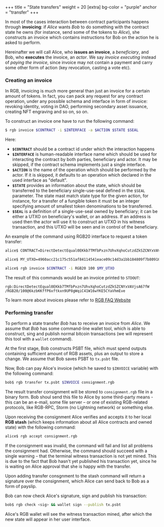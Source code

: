 +++
title = "State transfers"
weight = 20
[extra]
bg-color = "purple"
anchor = "transfer"
+++

In most of the cases interaction between contract participants happens through
**invoicing**: if *Alice* wants *Bob* to do something with the contract state he
owns (for instance, send some of the tokens to *Alice*), she constructs an
invoice which contains instructions for Bob on the action he is asked to perform.

Hereinafter we will call Alice, who **issues an invoice**, a *beneficiary*, and
Bob, who **executes** the invoice, an *actor*. We say *invoice executing*
instead of *paying the invoice*, since invoice may not contain a payment and
carry some other form of action (key revocation, casting a vote etc).


### Creating an invoice

In RGB, invoicing is much more general than just an invoice for a certain amount
of tokens. In fact, you can pack any request for any contract operation, under
any possible schema and interface in form of invoice: revoking identity, voting
in DAO, performing secondary asset issuance, creating NFT engraving and so on,
so on.

To construct an invoice one have to run the following command:

```sh
$ rgb invoice $CONTRACT -i $INTERFACE -a $ACTION $STATE $SEAL
```

Here:
- **`$CONTRACT`** should be a contract id under which the interaction happens
- **`$INTERFACE`** is human-readable interface name which should be used for
  interacting the contract by both parties, beneficiary and actor. It may be
  skipped, if the contract schema implements just a single interface.
- **`$ACTION`** is the name of the operation which should be performed by the
  actor. If it is skipped, it defaults to an operation which declared in the
  used interface as "default".
- **`$STATE`** provides an information about the state, which should be 
  transferred to the beneficiary single-use-seal defined in the `$SEAL` 
  parameter. The state mast match state type for the given action, for instance,
  for a transfer of a fungible token it must be an integer specifying amount
  of smallest token denominations to be transferred.
- **`$SEAL`** is a definition of a single-use-seal owned by beneficiary; it can
  be either a UTXO on beneficiary's wallet, or an address. If an address is used
  then the actor will use it to construct an UTXO in his witness transaction,
  and this UTXO will be seen and in control of the beneficiary.

An example of the command using RGB20 interface to request a token transfer:

```sh
alice$ CONTRACT=DirectDetectEqual0EKkb7TMfbPxzn7UhvXqhoCutzdZkSZCNYxVAVjsA67fW

alice$ MY_UTXO=4960acc21c175c551af84114541eace09c14d3a1bb184809f7b80916f57f9ef8:1

alice$ rgb invoice $CONTRACT -i RGB20 100 $MY_UTXO
```

The result of this commands would be an invoice printed to `STDOUT`:
```
rgb:DirectDetectEqual0EKkb7TMfbPxzn7UhvXqhoCutzdZkSZCNYxVAVjsA67fW
/RGB20/100@6kzbKKffP6xftkxn9UP8gWqiC41W16wYKE5CYaVhmEve
```

To learn more about invoices please refer to [RGB FAQ Website](https://rgbfaq.com/concepts/invoices)


### Performing transfer

To perform a state transfer *Bob* has to receive an invoice from *Alice*.
We assume that *Bob* has some command-line wallet tool, which is able to
construct, sing and publish normal bitcoin transactions (we will represent
this tool with a `wallet` command).

At the first stage, Bob constructs PSBT file, which must spend outputs
containing sufficient amount of RGB assets, plus an output to store a change.
We assume that Bob saves PSBT to `tx.psbt` file.

Now, Bob can pay Alice's invoice (which he saved to `$INVOICE` variable) with
the following command:

```sh
bob$ rgb transfer tx.psbt $INVOICE consignment.rgb
```

The result transfer consignment will be stored to `consignment.rgb` file in a
binary form. Bob shoul send this file to Alice by some third-party means - this
can be an e-mail, some file server – or one of existing RGB-related protocols,
like RGB-RPC, Storm (no Lightning network) or something else.

Upon receiving the consignment Alice verifies and accepts it to her local
**RGB stash** (which keeps information about all Alice contracts and owned
state) with the following command:

```sh
alice$ rgb accept consignment.rgb
```

If the consignment was invalid, the command will fail and list all problems the
consignment had. Otherwise, the command should succeed with a single warning –
that the terminal witness transaction is not yet mined. This is due to the fact
that Bob hasn't yet published his transaction yet, since he is waiting on Alice
approval that she is happy with the transfer.

Upon adding transfer consgnment to the stash command will return a signature
over the consignment, which Alice can send back to Bob as a form of payslip.

Bob can now check Alice's signature, sign and publish his transaction:

```sh
bob$ rgb check <sig> && wallet sign --publish tx.psbt
```

Alice's RGB wallet will see the witness transaction mined, after which the
new state will appear in her user interface.
